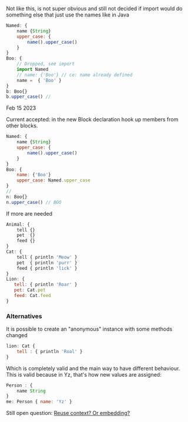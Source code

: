 Not like this, is not super obvious and still not decided if import would do something else that just use the names like in Java
```javascript
Named: {
    name {String}
    upper_case: {
        name().upper_case()
    }
}
Boo: {
    // Dropped, see import
    import Named
    // name: {'Boo'} // ce: name already defined
    name =  { 'Boo' } 
}
b: Boo{}
b.upper_case() // 

```

Feb 15 2023

Current accepted: in the new Block declaration hook up members from other blocks.


```javascript
Named: {
    name {String}
    upper_case: {
        name().upper_case()
    }
}
Boo: {
    name: {'Boo'}
    upper_case: Named.upper_case
}
//
n: Boo{}
n.upper_case() // BOO
```

If more are needed 

```javascript
Animal: {
    tell {}
    pet  {}
    feed {}
}
Cat: {
    tell { println 'Meow' }
    pet  { println 'purr' }
    feed { println 'lick' }
}
Lion: {
   tell: { println 'Roar' }
   pet: Cat.pet
   feed: Cat.feed
}
```

### Alternatives

It is possible to create an "anonymous" instance with some methods changed

```javascript
lion: Cat {
    tell : { println 'Roal' } 
}
```
Which is completely valid and the main way to have different behaviour. This is valid because in Yz, that's how new values are assigned: 

```javascript
Person : {
    name String
}
me: Person { name: 'Yz' }
```

Still open question: [Reuse context? Or embedding?](../Questions/Reuse%20context?%20Or%20embedding?.md)
